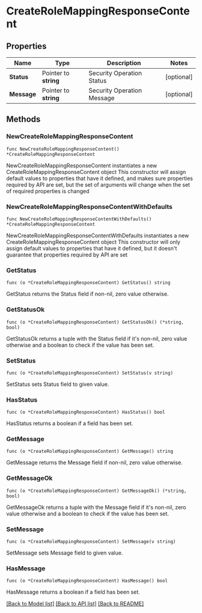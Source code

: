 # CreateRoleMappingResponseContent

## Properties

Name | Type | Description | Notes
------------ | ------------- | ------------- | -------------
**Status** | Pointer to **string** | Security Operation Status | [optional] 
**Message** | Pointer to **string** | Security Operation Message | [optional] 

## Methods

### NewCreateRoleMappingResponseContent

`func NewCreateRoleMappingResponseContent() *CreateRoleMappingResponseContent`

NewCreateRoleMappingResponseContent instantiates a new CreateRoleMappingResponseContent object
This constructor will assign default values to properties that have it defined,
and makes sure properties required by API are set, but the set of arguments
will change when the set of required properties is changed

### NewCreateRoleMappingResponseContentWithDefaults

`func NewCreateRoleMappingResponseContentWithDefaults() *CreateRoleMappingResponseContent`

NewCreateRoleMappingResponseContentWithDefaults instantiates a new CreateRoleMappingResponseContent object
This constructor will only assign default values to properties that have it defined,
but it doesn't guarantee that properties required by API are set

### GetStatus

`func (o *CreateRoleMappingResponseContent) GetStatus() string`

GetStatus returns the Status field if non-nil, zero value otherwise.

### GetStatusOk

`func (o *CreateRoleMappingResponseContent) GetStatusOk() (*string, bool)`

GetStatusOk returns a tuple with the Status field if it's non-nil, zero value otherwise
and a boolean to check if the value has been set.

### SetStatus

`func (o *CreateRoleMappingResponseContent) SetStatus(v string)`

SetStatus sets Status field to given value.

### HasStatus

`func (o *CreateRoleMappingResponseContent) HasStatus() bool`

HasStatus returns a boolean if a field has been set.

### GetMessage

`func (o *CreateRoleMappingResponseContent) GetMessage() string`

GetMessage returns the Message field if non-nil, zero value otherwise.

### GetMessageOk

`func (o *CreateRoleMappingResponseContent) GetMessageOk() (*string, bool)`

GetMessageOk returns a tuple with the Message field if it's non-nil, zero value otherwise
and a boolean to check if the value has been set.

### SetMessage

`func (o *CreateRoleMappingResponseContent) SetMessage(v string)`

SetMessage sets Message field to given value.

### HasMessage

`func (o *CreateRoleMappingResponseContent) HasMessage() bool`

HasMessage returns a boolean if a field has been set.


[[Back to Model list]](../README.md#documentation-for-models) [[Back to API list]](../README.md#documentation-for-api-endpoints) [[Back to README]](../README.md)


